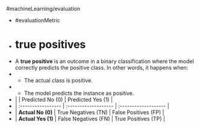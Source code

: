 #machineLearning/evaluation

- #evaluationMetric
- # true positives
- A **true positive** is an outcome in a binary classification where the model correctly predicts the positive class. In other words, it happens when:
- - The actual class is positive.
- - The model predicts the instance as positive.
- |                    | Predicted No (0)     | Predicted Yes (1)    |
- | :----------------- | :------------------- | :------------------- |
- | **Actual No (0)**  | True Negatives (TN)  | False Positives (FP) |
- | **Actual Yes (1)** | False Negatives (FN) | True Positives (TP)  |
